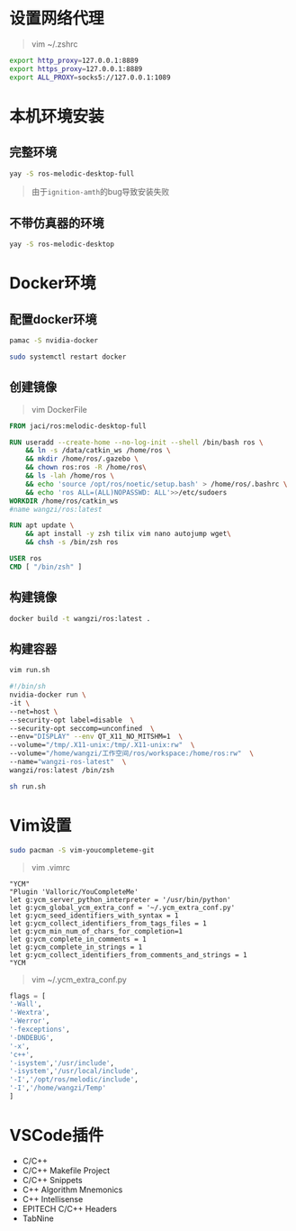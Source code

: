 # 设置网络代理

> vim ~/.zshrc

```sh
export http_proxy=127.0.0.1:8889
export https_proxy=127.0.0.1:8889
export ALL_PROXY=socks5://127.0.0.1:1089
```

# 本机环境安装

## 完整环境

```sh
yay -S ros-melodic-desktop-full
```
> 由于`ignition-amth`的bug导致安装失败

## 不带仿真器的环境

```sh
yay -S ros-melodic-desktop
```

# Docker环境

## 配置docker环境


```sh
pamac -S nvidia-docker
```

```sh
sudo systemctl restart docker
```
## 创建镜像

> vim DockerFile

```DockerFile
FROM jaci/ros:melodic-desktop-full

RUN useradd --create-home --no-log-init --shell /bin/bash ros \
    && ln -s /data/catkin_ws /home/ros \
    && mkdir /home/ros/.gazebo \
    && chown ros:ros -R /home/ros\
    && ls -lah /home/ros \
    && echo 'source /opt/ros/noetic/setup.bash' > /home/ros/.bashrc \
    && echo 'ros ALL=(ALL)NOPASSWD: ALL'>>/etc/sudoers 
WORKDIR /home/ros/catkin_ws
#name wangzi/ros:latest

RUN apt update \
    && apt install -y zsh tilix vim nano autojump wget\
    && chsh -s /bin/zsh ros 

USER ros
CMD [ "/bin/zsh" ]
```

## 构建镜像
```sh
docker build -t wangzi/ros:latest .
```
## 构建容器
```sh
vim run.sh
```

```sh
#!/bin/sh
nvidia-docker run \
-it \
--net=host \
--security-opt label=disable  \
--security-opt seccomp=unconfined  \
--env="DISPLAY" --env QT_X11_NO_MITSHM=1  \
--volume="/tmp/.X11-unix:/tmp/.X11-unix:rw"  \
--volume="/home/wangzi/工作空间/ros/workspace:/home/ros:rw"  \
--name="wangzi-ros-latest"  \
wangzi/ros:latest /bin/zsh
```

```sh
sh run.sh
```
# Vim设置
```sh
sudo pacman -S vim-youcompleteme-git
```
> vim .vimrc
```vim
"YCM"
"Plugin 'Valloric/YouCompleteMe'
let g:ycm_server_python_interpreter = '/usr/bin/python'
let g:ycm_global_ycm_extra_conf = '~/.ycm_extra_conf.py'
let g:ycm_seed_identifiers_with_syntax = 1
let g:ycm_collect_identifiers_from_tags_files = 1
let g:ycm_min_num_of_chars_for_completion=1
let g:ycm_complete_in_comments = 1
let g:ycm_complete_in_strings = 1
let g:ycm_collect_identifiers_from_comments_and_strings = 1
"YCM
```
> vim ~/.ycm_extra_conf.py
```py
flags = [
'-Wall',
'-Wextra',
'-Werror',
'-fexceptions',
'-DNDEBUG',
'-x',
'c++',
'-isystem','/usr/include',
'-isystem','/usr/local/include',
'-I','/opt/ros/melodic/include',
'-I','/home/wangzi/Temp'
]
```
# VSCode插件

- C/C++
- C/C++ Makefile Project
- C/C++ Snippets
- C++ Algorithm Mnemonics
- C++ Intellisense
- EPITECH C/C++ Headers
- TabNine